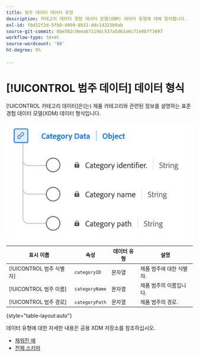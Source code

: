 ```yaml
---
title: 범주 데이터 데이터 유형
description: 카테고리 데이터 경험 데이터 모델(XDM) 데이터 유형에 대해 알아봅니다.
exl-id: f8d52f2d-5fb0-4999-8b31-ddc14225b0ab
source-git-commit: 8be502c9eea67119dc537a5d63a6c71e0bff1697
workflow-type: tm+mt
source-wordcount: '98'
ht-degree: 9%

---
```


# [!UICONTROL 범주 데이터] 데이터 형식

[!UICONTROL 카테고리 데이터]은(는) 제품 카테고리와 관련된 정보를 설명하는 표준 경험 데이터 모델(XDM) 데이터 형식입니다.

![Category 데이터 형식의 다이어그램입니다.](../images/data-types/category-data.png)

| 표시 이름 | 속성 | 데이터 유형 | 설명 |
|-----------------|--------------------|-----------|------------------------------------------|
| [!UICONTROL 범주 식별자] | `categoryID` | 문자열 | 제품 범주에 대한 식별자. |
| [!UICONTROL 범주 이름] | `categoryName` | 문자열 | 제품 범주의 이름입니다. |
| [!UICONTROL 범주 경로] | `categoryPath` | 문자열 | 제품 범주의 경로. |

{style="table-layout:auto"}

데이터 유형에 대한 자세한 내용은 공용 XDM 저장소를 참조하십시오.

* [채워진 예](https://github.com/adobe/xdm/blob/master/components/datatypes/categorydata.example.1.json)
* [전체 스키마](https://github.com/adobe/xdm/blob/master/components/datatypes/categorydata.schema.json)
